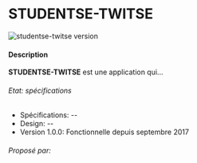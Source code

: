 # STUDENTSE-TWITSE
![studentse-twitse version](https://img.shields.io/badge/studentse--twitse-v2.0.0-brightgreen.svg)

#### Description
**STUDENTSE-TWITSE** est une application qui...

###### Etat: spécifications
- Spécifications: --
- Design: --
- Version 1.0.0: Fonctionnelle depuis septembre 2017

###### Proposé par:
